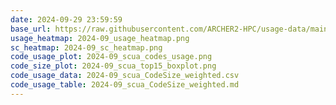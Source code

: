 ```yaml
---
date: 2024-09-29 23:59:59
base_url: https://raw.githubusercontent.com/ARCHER2-HPC/usage-data/main/allusers/2024/09
usage_heatmap: 2024-09_usage_heatmap.png
sc_heatmap: 2024-09_sc_heatmap.png
code_usage_plot: 2024-09_scua_codes_usage.png
code_size_plot: 2024-09_scua_top15_boxplot.png
code_usage_data: 2024-09_scua_CodeSize_weighted.csv
code_usage_table: 2024-09_scua_CodeSize_weighted.md
---
```

